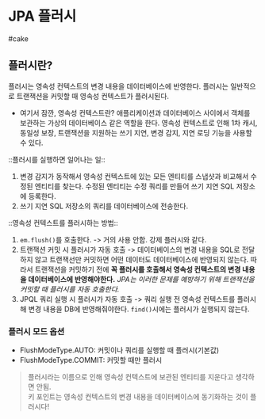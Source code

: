# JPA 플러시
#cake

## 플러시란?
플러시는 영속성 컨텍스트의 변경 내용을 데이터베이스에 반영한다.
플러시는 일반적으로 트랜잭션을 커밋할 때 영속성 컨텍스트가 플러시된다.

* 여기서 잠깐, 영속성 컨텍스트란?
  애플리케이션과 데이터베이스 사이에서 객체를 보관하는 가상의 데이터베이스 같은 역할을 한다. 영속성 컨텍스트로 인해 1차 캐시, 동일성 보장, 트랜잭션을 지원하는 쓰기 지연, 변경 감지, 지연 로딩 기능을 사용할 수 있다.


::플러시를 실행하면 일어나는 일::
1. 변경 감지가 동작해서 영속성 컨텍스트에 있는 모든 엔티티를 스냅샷과 비교해서 수정된 엔티티를 찾는다. 수정된 엔티티는 수정 쿼리를 만들어 쓰기 지연 SQL 저장소에 등록한다.
2. 쓰기 지연 SQL 저장소의 쿼리를 데이터베이스에 전송한다.

::영속성 컨텍스트를 플러시하는 방법::
1. `em.flush()`를 호출한다.
   -> 거의 사용 안함. 강제 플러시와 같다.
2.  트랜잭션 커밋 시 플러시가 자동 호출
    -> 데이터베이스의 변경 내용을 SQL로 전달하지 않고 트랜잭선만 커밋하면 어떤 데이터도 데이터베이스에 반영되지 않는다. 따라서 트랜잭션을 커밋하기 전에 **꼭 플러시를 호출해서 영속성 컨텍스트의 변경 내용을 데이터베이스에 반영해야한다.**
    _JPA는 이러한 문제를 예방하기 위해 트랜잭션을 커밋할 때 플러시를 자동 호출한다._
3. JPQL 쿼리 실행 시 플러시가 자동 호출
   -> 쿼리 실행 전 영속성 컨텍스트를 플러시해 변경 내용을 DB에 반영해줘야한다. `find()`시에는 플러시가 실행되지 않는다.


### 플러시 모드 옵션
* FlushModeType.AUTO: 커밋이나 쿼리를 실행할 때 플러시(기본값)
* FlushModeType.COMMIT: 커밋할 때만 플러시

> 플러시라는 이름으로 인해 영속성 컨텍스트에 보관된 엔티티를 지운다고 생각하면 안됨.   
> 키 포인트는 영속성 컨텍스트의 변경 내용을 데이터베이스에 동기화하는 것이 플러시다!  